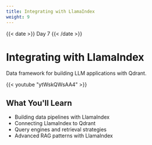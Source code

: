 ```yaml
---
title: Integrating with LlamaIndex
weight: 9
---
```


{{< date >}} Day 7 {{< /date >}}

# Integrating with LlamaIndex

Data framework for building LLM applications with Qdrant.

{{< youtube "ytWskQWsAA4" >}}

## What You'll Learn

- Building data pipelines with LlamaIndex
- Connecting LlamaIndex to Qdrant
- Query engines and retrieval strategies
- Advanced RAG patterns with LlamaIndex

